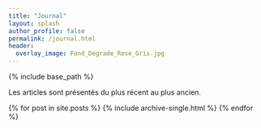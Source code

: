 ```yaml
---
title: "Journal"
layout: splash
author_profile: false
permalink: /journal.html
header:
  overlay_image: Fond_Degrade_Rose_Gris.jpg
---
```


{% include base_path %}

Les articles sont présentés du plus récent au plus ancien.

{% for post in site.posts %}
  {% include archive-single.html %}
{% endfor %}
